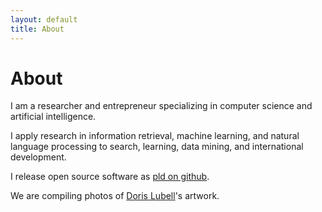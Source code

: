 ```yaml
---
layout: default
title: About
---
```


# About

I am a researcher and entrepreneur specializing in computer science and
artificial intelligence.

I apply research in information retrieval, machine learning, and natural
language processing to search, learning, data mining, and international
development.

I release open source software as [pld on github](https://github.com/pld).

We are compiling photos of [Doris Lubell](
http://www.dorislubell.org/)'s artwork.
